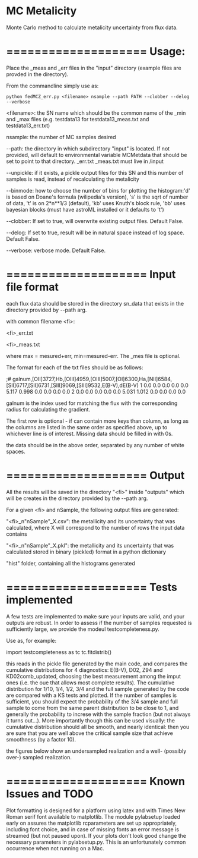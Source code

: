 MC Metalicity
====================

Monte Carlo method to calculate metalicity uncertainty from flux data.

====================
Usage:
====================
Place the  _meas and _err  files in the "input" directory (example files are provded in the directory).


From the commandline simply use as:
```
python fedMCZ_err.py <filename> nsample --path PATH --clobber --delog --verbose
```
\<filename\>: the SN name which should be the common name of the _min and _max files (e.g. testdata13 for testdata13_meas.txt and testdata13_err.txt)

nsample: the number of MC samples desired 

--path: the directory in which subdirectory "input" is located. If not provided, will default to environmental variable MCMetdata that should be set to point to that directory. _err.txt _meas.txt must live in <path>/input

--unpickle: if it exists, a pickle output files for this SN and this number of samples is read, instead of recalculating the metalicity

--binmode: how to choose the number of bins for plotting the histogram:'d' is based on Doane's formula (wilipedia's version), 's' is the sqrt of number of data, 't' is on 2*n**1/3 (default), 'kb' uses Knuth's block rule, 'bb' uses bayesian blocks (must have astroML installed or it defaults to 't')

--clobber: If set to true, will overwrite existing output files. Default False.

--delog: If set to true, result will be in natural space instead of log space. Default False.

--verbose: verbose mode. Default False.


====================
Input file format
====================
each flux data should be stored in the directory sn_data that exists in the directory provided by --path arg. 

with common filename \<fi\>:

\<fi\>_err.txt

\<fi\>_meas.txt 


where max = mesured+err, min=mesured-err. The _mes file is optional.

The format for each of the txt files should be as follows:


;# galnum,[OII]3727,Hb,[OIII]4959,[OIII]5007,[OI]6300,Ha,[NII]6584,[SII]6717,[SII]6731,[SIII]9069,[SIII]9532,E(B-V),dE(B-V)
       1     0.0     0.0     0.0     0.0     0.0   5.117   0.998     0.0     0.0     0.0     0.0
       2     0.0     0.0     0.0     0.0     0.0   5.031   1.012     0.0     0.0     0.0     0.0
       
       
galnum is the index used for matching the flux with the corresponding radius for calculating the gradient.

The first row is optional - if can contain more keys than column, as long as the columns are listed in the same order as specified above, up to whichever line is of interest. Missing data should be filled in with 0s.

the data should be in the above order, separated by any number of white spaces.


====================
Output
====================
All the results will be saved in the directory "\<fi\>" inside "outputs" which will be creates in the directory provided by the --path arg.

For a given \<fi\> and nSample, the following output files are generated:

"\<fi\>_n"nSample"_X.csv": the metallicity and its uncertainty that was calculated, where X will correspond to the number of rows the input data contains

"\<fi\>_n"nSample"_X.pkl": the metallicity and its uncertainty that was calculated stored in binary (pickled) format in a python dictionary

"hist" folder, containing all the histograms generated


====================
Tests implemented
====================

A few tests are implemented to make sure your inputs are valid, and your outputs are robust. 
In order to assess if the number of samples requested is sufficiently large, we provide the modeul testcompleteness.py. 

Use as, for example: 

import testcompleteness as tc
tc.fitdistrib(<path to pickle file>)


this reads in the pickle file generated by the main code, and compares the cumulative distributions for 4 diagnostics: E(B-V), D02, Z94 and KD02comb_updated, choosing the best measurement among the imput ones (i.e. the oue that allows most complete results).  The cumulative distribution for 1/10, 1/4, 1/2, 3/4 and the full sample generated by the code are compared with a KS tests and plotted. If the number of samples is sufficient, you should expect the probability of the 3/4 sample and full sample to come from the same parent distribution to be close to 1, and generally the probability to increse with the sample fraction (but not always it turns out...). More importantly though this can be used visually: the cumulative distribution should all be smooth, and nearly identical: then you are sure that you are well above the critical sample size that achieve smoothness (by a factor 10).

the figures below show an undersampled realization and a well- (possibly over-) sampled realization.







 
====================
Known Issues and TODO
====================

Plot formatting is designed for a platform using latex and with Times New Roman serif font available to matplotlib. The module pylabsetup loaded early on assures the matplotlib rcparameters are set up appropriately, including font choice, and in case of missing fonts an error message is streamed (but not paused upon). If your plots don't look good change the necessary parameters in pylabsetup.py. This is an unfortunately common occurrence when not running on a Mac.
